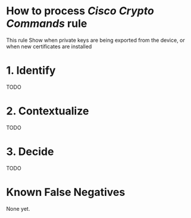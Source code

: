 # How to process *Cisco Crypto Commands* rule
This rule Show when private keys are being exported from the device, or when new certificates are installed

# 1. Identify
TODO

# 2. Contextualize
TODO

# 3. Decide
TODO

# Known False Negatives
None yet.
